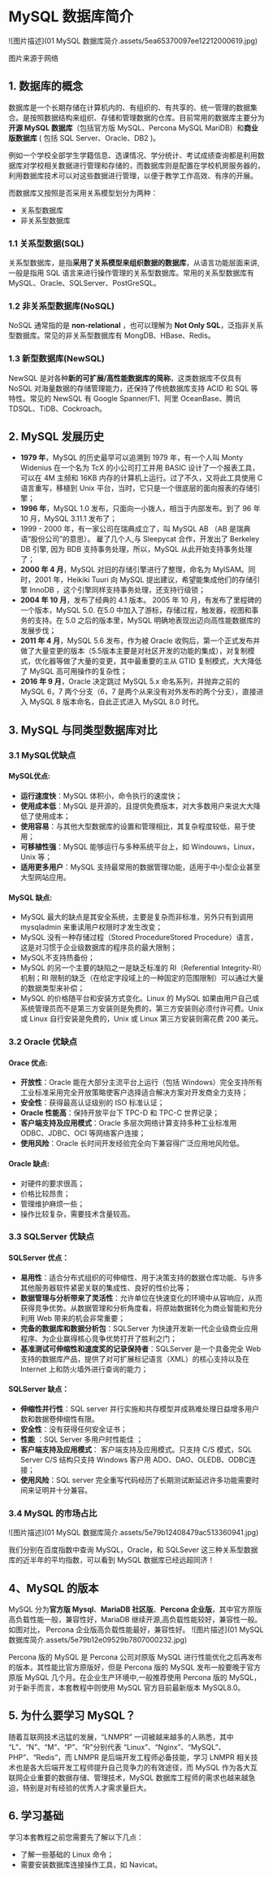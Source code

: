 # MySQL 数据库简介

![图片描述](01 MySQL 数据库简介.assets/5ea65370097ee12212000619.jpg)

图片来源于网络



## 1. 数据库的概念

数据库是一个长期存储在计算机内的、有组织的、有共享的、统一管理的数据集合。是按照数据结构来组织、存储和管理数据的仓库。目前常用的数据库主要分为**开源 MySQL 数据库**（包括官方版 MySQL、Percona MySQL MariDB）和**商业版数据库** ( 包括 SQL Server、Oracle、DB2 )。

例如一个学校全部学生学籍信息、选课情况、学分统计、考试成绩查询都是利用数据库对学校相关数据进行管理和存储的，而数据库则是配置在学校机房服务器的，利用数据库技术可以对这些数据进行管理，以便于教学工作高效、有序的开展。

而数据库又按照是否采用关系模型划分为两种：

- 关系型数据库
- 非关系型数据库



### 1.1 关系型数据(SQL)

关系型数据库，是指**采用了关系模型来组织数据的数据库**，从语言功能层面来讲,一般是指用 SQL 语言来进行操作管理的关系型数据库。常用的关系型数据库有 MySQL、Oracle、SQLServer、PostGreSQL。



### 1.2 非关系型数据库(NoSQL)

NoSQL 通常指的是 **non-relational** ，也可以理解为 **Not Only SQL**，泛指非关系型数据库。常见的非关系型数据库有 MongDB、HBase、Redis。



### 1.3 新型数据库(NewSQL)

NewSQL 是对各种**新的可扩展/高性能数据库的简称**，这类数据库不仅具有 NoSQL 对海量数据的存储管理能力，还保持了传统数据库支持 ACID 和 SQL 等特性。常见的 NewSQL 有 Google Spanner/F1、阿里 OceanBase、腾讯 TDSQL、TiDB、Cockroach。



## 2. MySQL 发展历史

- **1979 年**，MySQL 的历史最早可以追溯到 1979 年，有一个人叫 Monty Widenius 在一个名为 TcX 的小公司打工并用 BASIC 设计了一个报表工具，可以在 4M 主频和 16KB 内存的计算机上运行。过了不久，又将此工具使用 C 语言重写，移植到 Unix 平台，当时，它只是一个很底层的面向报表的存储引擎；
- **1996 年**，MySQL 1.0 发布，只面向一小拨人，相当于内部发布。到了 96 年 10 月，MySQL 3.11.1 发布了；
- 1999 - 2000 年，有一家公司在瑞典成立了，叫 MySQL AB （AB 是瑞典语“股份公司”的意思）。 雇了几个人,与 Sleepycat 合作，开发出了 Berkeley DB 引擎, 因为 BDB 支持事务处理，所以，MySQL 从此开始支持事务处理了；
- **2000 年 4 月**，MySQL 对旧的存储引擎进行了整理，命名为 MyISAM。同时，2001 年，Heikiki Tuuri 向 MySQL 提出建议，希望能集成他们的存储引擎 InnoDB ，这个引擎同样支持事务处理，还支持行级锁；
- **2004 年 10 月**，发布了经典的 4.1 版本。 2005 年 10 月，有发布了里程碑的一个版本，MySQL 5.0. 在5.0 中加入了游标，存储过程，触发器，视图和事务的支持。在 5.0 之后的版本里，MySQL 明确地表现出迈向高性能数据库的发展步伐；
- **2011 年 4 月**，MySQL 5.6 发布，作为被 Oracle 收购后，第一个正式发布并做了大量变更的版本（5.5版本主要是对社区开发的功能的集成），对复制模式，优化器等做了大量的变更，其中最重要的主从 GTID 复制模式，大大降低了 MySQL 高可用操作的复杂性；
- **2016 年 9 月**，Oracle 决定跳过 MySQL 5.x 命名系列，并抛弃之前的 MySQL 6，7 两个分支（6，7 是两个从来没有对外发布的两个分支），直接进入 MySQL 8 版本命名，自此正式进入 MySQL 8.0 时代。



## 3. MySQL 与同类型数据库对比



### 3.1 MySQL优缺点

#### MySQL优点:

- **运行速度快**：MySQL 体积小，命令执行的速度快；
- **使用成本低**：MySQL 是开源的，且提供免费版本，对大多数用户来说大大降低了使用成本；
- **使用容易**：与其他大型数据库的设置和管理相比，其复杂程度较低，易于使用；
- **可移植性强**：MySQL 能够运行与多种系统平台上，如 Windouws，Linux，Unix 等；
- **适用更多用户**：MySQL 支持最常用的数据管理功能，适用于中小型企业甚至大型网站应用。

#### MySQL 缺点:

- MySQL 最大的缺点是其安全系统，主要是复杂而非标准，另外只有到调用 mysqladmin 来重读用户权限时才发生改变；
- MySQL 没有一种存储过程（Stored ProcedureStored Procedure）语言，这是对习惯于企业级数据库的程序员的最大限制；
- MySQL不支持热备份；
- MySQL 的另一个主要的缺陷之一是缺乏标准的 RI（Referential Integrity-RI）机制；Rl 限制的缺乏（在给定字段域上的一种固定的范围限制）可以通过大量的数据类型来补偿；
- MySQL 的价格随平台和安装方式变化。Linux 的 MySQL 如果由用户自己或系统管理员而不是第三方安装则是免费的，第三方安装则必须付许可费。Unix 或 Linux 自行安装是免费的，Unix 或 Linux 第三方安装则需花费 200 美元。



### 3.2 Oracle 优缺点

#### Orace 优点:

- **开放性**：Oracle 能在大部分主流平台上运行（包括 Windows）完全支持所有工业标准采用完全开放策略使客户选择适合解决方案对开发商全力支持；
- **安全性**：获得最高认证级别的 ISO 标准认证；
- **Oracle 性能高**：保持开放平台下 TPC-D 和 TPC-C 世界记录；
- **客户端支持及应用模式**：Oracle 多层次网络计算支持多种工业标准用 ODBC、JDBC、OCI 等网络客户连接；
- **使用风险**：Oracle 长时间开发经验完全向下兼容得广泛应用地风险低。

#### Oracle 缺点:

- 对硬件的要求很高；
- 价格比较昂贵；
- 管理维护麻烦一些；
- 操作比较复杂，需要技术含量较高。



### 3.3 SQLServer 优缺点

#### SQLServer 优点：

- **易用性**：适合分布式组织的可伸缩性、用于决策支持的数据仓库功能、与许多其他服务器软件紧密关联的集成性、良好的性价比等；
- **数据管理与分析带来了灵活性**：允许单位在快速变化的环境中从容响应，从而获得竞争优势。从数据管理和分析角度看，将原始数据转化为商业智能和充分利用 Web 带来的机会非常重要；
- **完备的数据库和数据分析包**：SQLServer 为快速开发新一代企业级商业应用程序、为企业赢得核心竞争优势打开了胜利之门；
- **基准测试可伸缩性和速度奖的记录保持者**：SQLServer 是一个具备完全 Web 支持的数据库产品，提供了对可扩展标记语言（XML）的核心支持以及在 Internet 上和防火墙外进行查询的能力；

#### SQLServer 缺点：

- **伸缩性并行性**：SQL server 并行实施和共存模型并成熟难处理日益增多用户数和数据卷伸缩性有限。
- **安全性**：没有获得任何安全证书；
- **性能** ：SQL Server 多用户时性能佳 ；
- **客户端支持及应用模式**： 客户端支持及应用模式。只支持 C/S 模式，SQL Server C/S 结构只支持 Windows 客户用 ADO、DAO、OLEDB、ODBC连接；
- **使用风险**：SQL server 完全重写代码经历了长期测试断延迟许多功能需要时间来证明并十分兼容。



### 3.4 MySQL 的市场占比

![图片描述](01 MySQL 数据库简介.assets/5e79b12408479ac513360941.jpg)

我们分别在百度指数中查询 MySQL，Oracle，和 SQLSever 这三种关系型数据库的近半年的平均指数，可以看到 MySQL 数据库已经远超同济！



## 4、MySQL 的版本

MySQL 分为**官方版 Mysql**、**MariaDB 社区版**、**Percona 企业版**，其中官方原版高负载性能一般，兼容性好，MariaDB 继续开源,高负载性能较好，兼容性一般。如图对比， Percona 企业版高负载性能最好，兼容性好。
![图片描述](01 MySQL 数据库简介.assets/5e79b12e09529b7807000232.jpg)

Percona 版的 MySQL 是 Percona 公司对原版 MySQL 进行性能优化之后再发布的版本，其性能比官方原版好，但是 Percona 版的 MySQL 发布一般要晚于官方原版 MySQL 几个月。在企业生产环境中,一般推荐使用 Percona 版的 MySQL，对于新手而言，本套教程中则使用 MySQL 官方目前最新版本 MySQL8.0。



## 5. 为什么要学习 MySQL？

随着互联网技术迅猛的发展，“LNMPR” 一词被越来越多的人熟悉，其中 “L”、“N”、“M”、“P”、“R"分别代表 “Linux”、“Nginx”、“MySQL”、PHP”、“Redis”，而 LNMPR 是后端开发工程师必备技能，学习 LNMPR 相关技术也是各大后端开发工程师提升自己竞争力的有效途径，而 MySQL 作为各大互联网企业重要的数据存储、管理技术，MySQL 数据库工程师的需求也越来越急迫，特别是对有经验的优秀人才需求量巨大。



## 6. 学习基础

学习本套教程之前您需要先了解以下几点：

- 了解一些基础的 Linux 命令；
- 需要安装数据库连接操作工具，如 Navicat。